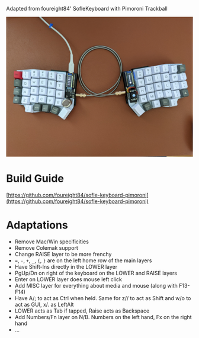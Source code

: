 Adapted from foureight84' SofleKeyboard with Pimoroni Trackball

![SofleKeyboard with Pimoroni Trackball](https://raw.githubusercontent.com/foureight84/sofle-keyboard-pimoroni/master/images/full_view.jpg)

# Build Guide

[https://github.com/foureight84/sofle-keyboard-pimoroni](https://github.com/foureight84/sofle-keyboard-pimoroni)


# Adaptations

* Remove Mac/Win specificities
* Remove Colemak support
* Change RAISE layer to be more frenchy
* `=`, `-`, `+`, `_`, `{`, `}` are on the left home row of the main layers
* Have Shift-Ins directly in the LOWER layer
* PgUp/Dn on right of the keyboard on the LOWER and RAISE layers
* Enter on LOWER layer does mouse left click
* Add MISC layer for everything about media and mouse (along with F13-F14)
* Have A/; to act as Ctrl when held. Same for z// to act as Shift and w/o to
act as GUI, x/. as LeftAlt
* LOWER acts as Tab if tapped, Raise acts as Backspace
* Add Numbers/Fn layer on N/B. Numbers on the left hand, Fx on the right hand
* …

